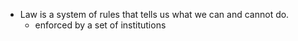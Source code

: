 * Law is a system of rules that tells us what we can and cannot do.
	* enforced by a set of institutions 